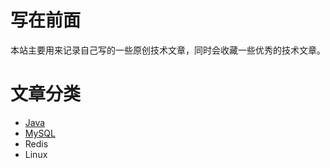 # 写在前面
本站主要用来记录自己写的一些原创技术文章，同时会收藏一些优秀的技术文章。

# 文章分类

- [Java](https://totemguo.github.io/java/java.html)
- [MySQL](https://totemguo.github.io/mysql/mysql.html)
- Redis
- Linux
